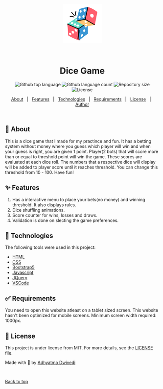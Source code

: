 <div align="center" id="top"> 
  <img src="images/dice-icon.png" alt="Dice Game" />

  &#xa0;

  <!-- <a href="https://webdevelopment.netlify.app">Demo</a> -->
</div>

<h1 align="center">Dice Game</h1>

<p align="center">
  <img alt="Github top language" src="https://img.shields.io/github/languages/top/r00kieAd/Dice-Game?color=56BEB8">

  <img alt="Github language count" src="https://img.shields.io/github/languages/count/r00kieAd/Dice-Game?color=56BEB8">

  <img alt="Repository size" src="https://img.shields.io/github/repo-size/r00kieAd/Dice-Game?color=56BEB8">

  <img alt="License" src="https://img.shields.io/github/license/r00kieAd/Dice-Game?color=56BEB8">
</p>

<p align="center">
  <a href="#dart-about">About</a> &#xa0; | &#xa0; 
  <a href="#sparkles-features">Features</a> &#xa0; | &#xa0;
  <a href="#rocket-technologies">Technologies</a> &#xa0; | &#xa0;
  <a href="#white_check_mark-requirements">Requirements</a> &#xa0; | &#xa0;
  <a href="#memo-license">License</a> &#xa0; | &#xa0;
  <a href="https://github.com/r00kieAd" target="_blank">Author</a>
</p>

<br>

## :dart: About ##

This is a dice game that I made for my practince and fun. It has a betting system without money where you guess which player will win and when your guess is right, you are given 1 point. Player(2 bots) that will score more than or equal to threshold point will win the game. These scores are evaluated at each dice roll. The numbers that a respective dice will display will be added to player score until it reaches threshold. You can change this threshold from 10 - 100. Have fun!

## :sparkles: Features ##

1. Has a interactive menu to place your bets(no money) and winning threshold. It also displays rules.
2. Dice shuffling animations.
3. Score counter for wins, losses and draws.
4. Validation is done on slecting the game preferences.

## :rocket: Technologies ##

The following tools were used in this project:

- [HTML](https://www.w3schools.com/html/default.asp)
- [CSS](https://www.w3schools.com/css/default.asp)
- [Bootstrap5](https://getbootstrap.com/docs/5.3/getting-started/introduction/)
- [Javascript](https://developer.mozilla.org/en-US/docs/Web/JavaScript)
- [JQuery](https://www.w3schools.com/jquery/default.asp)
- [VSCode](https://code.visualstudio.com/)

## :white_check_mark: Requirements ##

You need to open this website atleast on a tablet sized screen. This website hasn't been optimized for mobile screens. Minimum screen width required: 1000px.


## :memo: License ##

This project is under license from MIT. For more details, see the [LICENSE](LICENSE) file.


Made with :hammer: by <a href="https://github.com/r00kieAd" target="_blank">Adhyatma Dwivedi</a>

&#xa0;

<a href="#top">Back to top</a>
